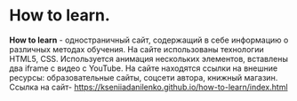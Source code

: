 # How to learn.  
**How to learn** - одностраничный сайт, содержащий в себе информацию о различных методах обучения.  На сайте использованы технологии HTML5, CSS. Используется анимация нескольких элементов, вставлены два iframe с видео с YouTube. На сайте находятся ссылки на внешние ресурсы: образовательные сайты, соцсети автора, книжный магазин.
Ссылка на сайт-
https://kseniiadanilenko.github.io/how-to-learn/index.html